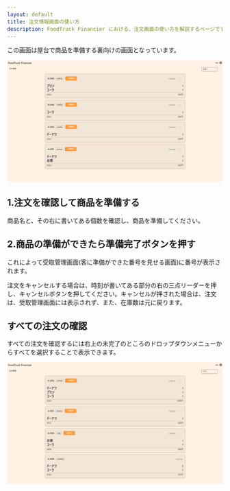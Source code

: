 ```yaml
---
layout: default
title: 注文情報画面の使い方
description: FoodTruck Financier における、注文画面の使い方を解説するページです。
---
```


この画面は屋台で商品を準備する裏向けの画面となっています。

![注文情報 未完了を表示](../images/register/orders/1.webp)

## 1.注文を確認して商品を準備する

商品名と、その右に書いてある個数を確認し、商品を準備してください。

## 2.商品の準備ができたら準備完了ボタンを押す

これによって受取管理画面(客に準備ができた番号を見せる画面)に番号が表示されます。

注文をキャンセルする場合は、時刻が書いてある部分の右の三点リーダーを押し、キャンセルボタンを押してください。キャンセルが押された場合は、注文は、受取管理画面には表示されず、また、在庫数は元に戻ります。

## すべての注文の確認

すべての注文を確認するには右上の未完了のところのドロップダウンメニューからすべてを選択することで表示できます。

![注文情報 すべてを表示](../images/register/orders/2.webp)
